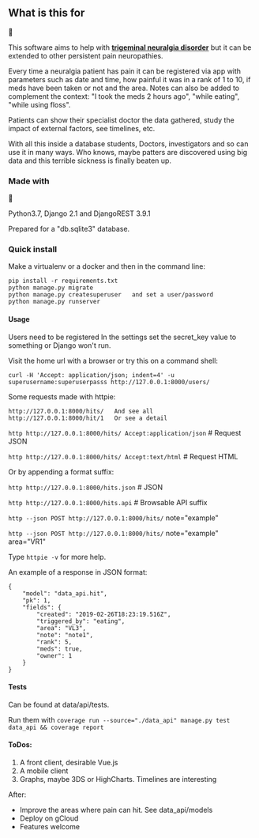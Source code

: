What is this for
----------------

:hospital:

This software aims to help with [**trigeminal neuralgia disorder**](https://www.ninds.nih.gov/Disorders/Patient-Caregiver-Education/Fact-Sheets/Trigeminal-Neuralgia-Fact-Sheet) but it can be extended to other persistent pain neuropathies.

Every time a neuralgia patient has pain it can be registered via app with parameters such as date and time, how painful it was in a rank of 1 to 10, if meds have been taken or not and the area.
Notes can also be added to complement the context: "I took the meds 2 hours ago", "while eating", "while using floss".

Patients can show their specialist doctor the data gathered, study the impact of external factors, see timelines, etc.

With all this inside a database students, Doctors, investigators and so can use it in many ways. Who knows, maybe patters are discovered using big data and this terrible sickness is finally beaten up.

### Made with

:snake:

Python3.7, Django 2.1 and DjangoREST 3.9.1

Prepared for a "db.sqlite3" database.

### Quick install

Make a virtualenv or a docker and then in the command line:

    pip install -r requirements.txt
    python manage.py migrate
    python manage.py createsuperuser   and set a user/password
    python manage.py runserver

#### Usage

Users need to be registered
In the settings set the secret_key value to something or Django won't run.

Visit the home url with a browser or try this on a command shell:

    curl -H 'Accept: application/json; indent=4' -u superusername:superuserpasss http://127.0.0.1:8000/users/

Some requests made with httpie:


    http://127.0.0.1:8000/hits/   And see all
    http://127.0.0.1:8000/hit/1   Or see a detail


`http http://127.0.0.1:8000/hits/ Accept:application/json`  # Request JSON

`http http://127.0.0.1:8000/hits/ Accept:text/html`         # Request HTML

Or by appending a format suffix:

`http http://127.0.0.1:8000/hits.json`  # JSON

`http http://127.0.0.1:8000/hits.api`   # Browsable API suffix

`http --json POST http://127.0.0.1:8000/hits/` note="example"

`http --json POST http://127.0.0.1:8000/hits/` note="example" area="VR1"

Type `httpie -v` for more help.

An example of a response in JSON format:

    {
        "model": "data_api.hit",
        "pk": 1,
        "fields": {
            "created": "2019-02-26T18:23:19.516Z",
            "triggered_by": "eating",
            "area": "VL3",
            "note": "note1",
            "rank": 5,
            "meds": true,
            "owner": 1
        }
    }

#### Tests

Can be found at data/api/tests.

Run them with `coverage run --source="./data_api" manage.py test data_api && coverage report`

#### ToDos:

1. A front client, desirable Vue.js
2. A mobile client
3. Graphs, maybe 3DS or HighCharts. Timelines are interesting


After:

- Improve the areas where pain can hit. See data_api/models
- Deploy on gCloud
- Features welcome